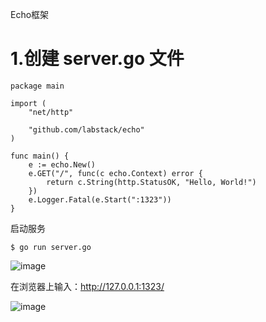 Echo框架

# 1.创建 server.go 文件

```
package main

import (
	"net/http"
    
	"github.com/labstack/echo"
)

func main() {
	e := echo.New()
	e.GET("/", func(c echo.Context) error {
		return c.String(http.StatusOK, "Hello, World!")
	})
	e.Logger.Fatal(e.Start(":1323"))
}
```
启动服务

```
$ go run server.go

```

![image](https://img-blog.csdnimg.cn/20190821164530844.png)

在浏览器上输入：http://127.0.0.1:1323/

![image](https://img-blog.csdnimg.cn/20190821164619218.png)
